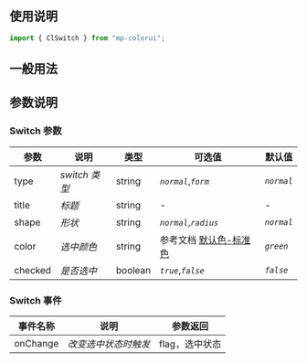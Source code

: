 ## 使用说明

```jsx
import { ClSwitch } from "mp-colorui";
```

## 一般用法

<CodeShow componentName='switch' />

## 参数说明

### Switch 参数

| 参数    | 说明          | 类型    | 可选值                                          | 默认值     |
| ------- | ------------- | ------- | ----------------------------------------------- | ---------- |
| type    | _switch 类型_ | string  | _`normal`_,_`form`_                             | _`normal`_ |
| title   | _标题_        | string  | -                                               | -          |
| shape   | _形状_        | string  | _`normal`_,_`radius`_                           | _`normal`_ |
| color   | _选中颜色_    | string  | 参考文档 [默认色-标准色](/mp-colorui-doc/home/color#标准色) | _`green`_  |
| checked | _是否选中_    | boolean | _`true`_,_`false`_                              | _`false`_  |

### Switch 事件

| 事件名称 | 说明                 | 参数返回       |
| -------- | -------------------- | -------------- |
| onChange | _改变选中状态时触发_ | flag，选中状态 |

<FloatPhone url="https://yinliangdream.github.io/mp-colorui-h5-demo/#/pages/components/switch/index" />
